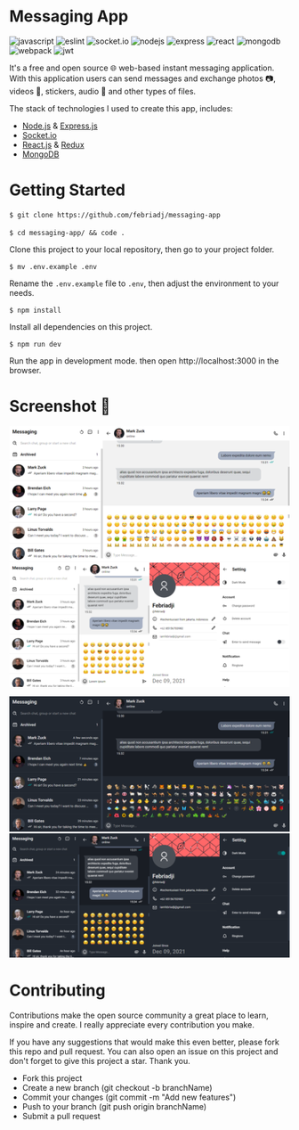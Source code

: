 # Messaging App
![javascript](https://img.shields.io/badge/JavaScript-F7DF1E?style=flat-square&logo=javascript&logoColor=black)
![eslint](https://img.shields.io/badge/EsLint-3A33D1?style=flat-square&logo=eslint&logoColor=white)
![socket.io](https://img.shields.io/badge/Socket.io-2B2E3A?&style=flat-square&logo=Socket.io&logoColor=white)
![nodejs](https://img.shields.io/badge/Node.js-339933?style=flat-square&logo=node.js&logoColor=white)
![express](https://img.shields.io/badge/Express.js-2B2E3A?style=flat-square&logo=express&logoColor=white)
![react](https://img.shields.io/badge/React.js-8DD6F9?style=flat-square&logo=react&logoColor=black)
![mongodb](https://img.shields.io/badge/MongoDB-339933?style=flat-square&logo=mongodb&logoColor=white)
![webpack](https://img.shields.io/badge/Webpack-8DD6F9?style=flat-square&logo=Webpack&logoColor=black)
![jwt](https://img.shields.io/badge/JWT-2B2E3A?style=flat-square&logo=JSON%20web%20tokens&logoColor=white)

It's a free and open source 🌐 web-based instant messaging application. With this application users can send messages and exchange photos 📷, videos 🎥, stickers, audio 🎵 and other types of files.

The stack of technologies I used to create this app, includes:
- [Node.js](https://nodejs.org/en) & [Express.js](https://expressjs.com)
- [Socket.io](https://socket.io)
- [React.js](https://reactjs.org) & [Redux](https://redux.js.org)
- [MongoDB](https://www.mongodb.com)

# Getting Started
~~~
$ git clone https://github.com/febriadj/messaging-app

$ cd messaging-app/ && code .
~~~
Clone this project to your local repository, then go to your project folder.

~~~
$ mv .env.example .env
~~~
Rename the `.env.example` file to `.env`, then adjust the environment to your needs.

~~~
$ npm install
~~~
Install all dependencies on this project.

~~~
$ npm run dev
~~~
Run the app in development mode. then open http://localhost:3000 in the browser.

# Screenshot 📸
![desktop-dark](./docs/images/desktop-light.png)
![mobile-dark](./docs/images/mobile-light.png)

![desktop-dark](./docs/images/desktop-dark.png)
![mobile-dark](./docs/images/mobile-dark.png)

# Contributing
Contributions make the open source community a great place to learn, inspire and create. I really appreciate every contribution you make.

If you have any suggestions that would make this even better, please fork  this repo and pull request. You can also open an issue on this project and don't forget to give this project a star. Thank you.

- Fork this project
- Create a new branch (git checkout -b branchName)
- Commit your changes (git commit -m "Add new features")
- Push to your branch (git push origin branchName)
- Submit a pull request

